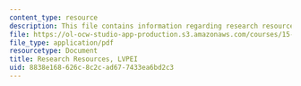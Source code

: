 ```yaml
---
content_type: resource
description: This file contains information regarding research resources.
file: https://ol-ocw-studio-app-production.s3.amazonaws.com/courses/15-s07-globalhealth-lab-spring-2013/8838e168626c8c2cad677433ea6bd2c3_MIT15_S07S13_rese_res_lvp.pdf
file_type: application/pdf
resourcetype: Document
title: Research Resources, LVPEI
uid: 8838e168-626c-8c2c-ad67-7433ea6bd2c3
---
```

